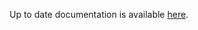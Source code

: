 <!-- DO NOT EDIT THIS FILE MANUALLY -->
<!-- Please read https://github.com/linuxserver/docker-webtop/blob/el-xfce/.github/CONTRIBUTING.md -->
Up to date documentation is available [here](https://github.com/linuxserver/docker-webtop/blob/master/README.md).
